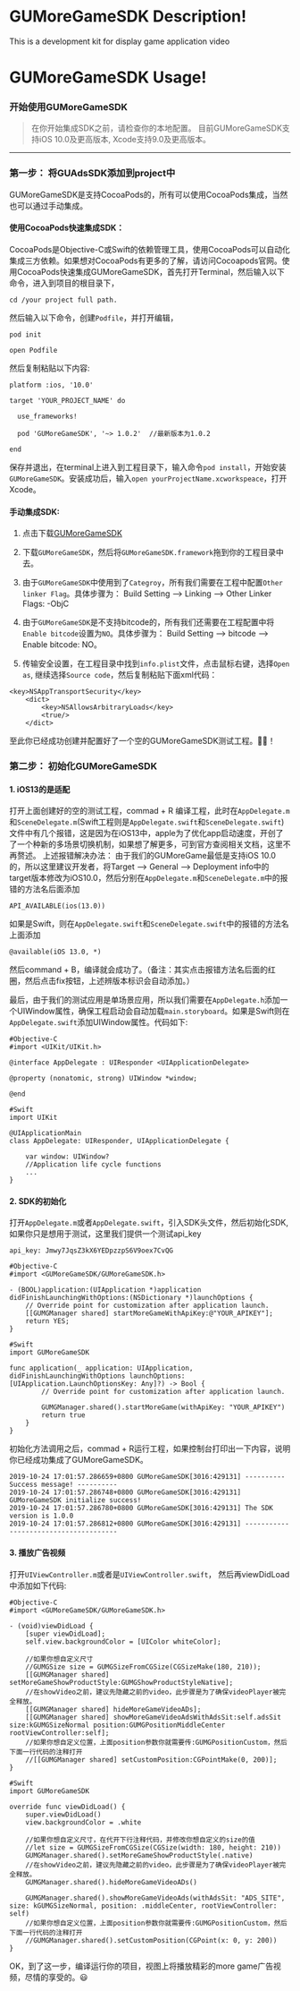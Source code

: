 # GUMoreGameSDK Description!

This is a development kit for display game application video


# GUMoreGameSDK Usage!

### 开始使用GUMoreGameSDK

>在你开始集成SDK之前，请检查你的本地配置。
目前GUMoreGameSDK支持iOS 10.0及更高版本, Xcode支持9.0及更高版本。

------------

### 第一步： 将GUAdsSDK添加到project中

GUMoreGameSDK是支持CocoaPods的，所有可以使用CocoaPods集成，当然也可以通过手动集成。

#### 使用CocoaPods快速集成SDK：
CocoaPods是Objective-C或Swift的依赖管理工具，使用CocoaPods可以自动化集成三方依赖。如果想对CocoaPods有更多的了解，请访问Cocoapods官网。使用CocoaPods快速集成GUMoreGameSDK，首先打开Terminal，然后输入以下命令，进入到项目的根目录下，
```
cd /your project full path.
```
然后输入以下命令，创建```Podfile```，并打开编辑，
```
pod init

open Podfile
```

然后复制粘贴以下内容:

```
platform :ios, '10.0'

target 'YOUR_PROJECT_NAME' do
  
  use_frameworks!

  pod 'GUMoreGameSDK', '~> 1.0.2'  //最新版本为1.0.2

end

```
保存并退出，在terminal上进入到工程目录下，输入命令``pod install``，开始安装``GUMoreGameSDK``。安装成功后，输入``open yourProjectName.xcworkspeace``，打开Xcode。
#### 手动集成SDK:
1.  点击下载[GUMoreGameSDK](https://gu-sdk-assets.oss-cn-shenzhen.aliyuncs.com/moregame/ios/GUMoreGameSDK.framework_1.0.2.zip)

2. 下载``GUMoreGameSDK``，然后将``GUMoreGameSDK.framework``拖到你的工程目录中去。

3.  由于``GUMoreGameSDK``中使用到了``Categroy``，所有我们需要在工程中配置``Other linker Flag``。具体步骤为：
Build Setting --> Linking --> Other Linker Flags: -ObjC

4. 由于``GUMoreGameSDK``是不支持bitcode的，所有我们还需要在工程配置中将`Enable bitcode`设置为``NO``。具体步骤为：
Build Setting --> bitcode --> Enable bitcode: NO。

5. 传输安全设置，在工程目录中找到``info.plist``文件，点击鼠标右键，选择``Open as``, 继续选择``Source code``，然后复制粘贴下面xml代码：
```
<key>NSAppTransportSecurity</key>
	<dict>
		<key>NSAllowsArbitraryLoads</key>
		<true/>
	</dict>
```
至此你已经成功创建并配置好了一个空的GUMoreGameSDK测试工程。🍺😃！

### 第二步： 初始化GUMoreGameSDK

#### 1. iOS13的是适配

打开上面创建好的空的测试工程，commad + R 编译工程，此时在``AppDelegate.m``和``SceneDelegate.m``(Swift工程则是``AppDelegate.swift``和``SceneDelegate.swift``)文件中有几个报错，这是因为在iOS13中，apple为了优化app启动速度，开创了了一个种新的多场景切换机制，如果想了解更多，可到官方查阅相关文档，这里不再赘述。
上述报错解决办法：
由于我们的GUMoreGame最低是支持iOS 10.0的，所以这里建议开发者，将Target --> General --> Deployment info中的target版本修改为iOS10.0，然后分别在``AppDelegate.m``和``SceneDelegate.m``中的报错的方法名后面添加
```
API_AVAILABLE(ios(13.0))
```
如果是Swift，则在``AppDelegate.swift``和``SceneDelegate.swift``中的报错的方法名上面添加
```
@available(iOS 13.0, *)
```
然后command + B，编译就会成功了。（备注：其实点击报错方法名后面的红圈，然后点击fix按钮，上述辨版本标识会自动添加。）

最后，由于我们的测试应用是单场景应用，所以我们需要在``AppDelegate.h``添加一个UIWindow属性，确保工程启动会自动加载``main.storyboard``。如果是Swift则在``AppDelegate.swift``添加UIWindow属性。代码如下:
```
#Objective-C
#import <UIKit/UIKit.h>

@interface AppDelegate : UIResponder <UIApplicationDelegate>

@property (nonatomic, strong) UIWindow *window;

@end
```

```
#Swift
import UIKit

@UIApplicationMain
class AppDelegate: UIResponder, UIApplicationDelegate {

    var window: UIWindow?
    //Application life cycle functions
	...
}
```

#### 2. SDK的初始化
打开``AppDelegate.m``或者``AppDelegate.swift``，引入SDK头文件，然后初始化SDK, 如果你只是想用于测试，这里我们提供一个测试api_key

``
api_key: Jmwy7JqsZ3kX6YEDpzzpS6V9oex7CvQG
``

```
#Objective-C
#import <GUMoreGameSDK/GUMoreGameSDK.h>

- (BOOL)application:(UIApplication *)application didFinishLaunchingWithOptions:(NSDictionary *)launchOptions {
    // Override point for customization after application launch.
    [[GUMGManager shared] startMoreGameWithApiKey:@"YOUR_APIKEY"];
    return YES;
}
```

```
#Swift
import GUMoreGameSDK

func application(_ application: UIApplication, didFinishLaunchingWithOptions launchOptions: [UIApplication.LaunchOptionsKey: Any]?) -> Bool {
        // Override point for customization after application launch.
        
        GUMGManager.shared().startMoreGame(withApiKey: "YOUR_APIKEY")
        return true
    }
}
```

初始化方法调用之后，commad + R运行工程，如果控制台打印出一下内容，说明你已经成功集成了GUMoreGameSDK。
```
2019-10-24 17:01:57.286659+0800 GUMoreGameSDK[3016:429131] ---------- Success message! ----------
2019-10-24 17:01:57.286748+0800 GUMoreGameSDK[3016:429131] GUMoreGameSDK initialize success!
2019-10-24 17:01:57.286780+0800 GUMoreGameSDK[3016:429131] The SDK version is 1.0.0
2019-10-24 17:01:57.286812+0800 GUMoreGameSDK[3016:429131] --------------------------------------
```

#### 3. 播放广告视频
打开``UIViewController.m``或者是``UIViewController.swift``， 然后再viewDidLoad中添加如下代码:
```
#Objective-C
#import <GUMoreGameSDK/GUMoreGameSDK.h>

- (void)viewDidLoad {
    [super viewDidLoad];
    self.view.backgroundColor = [UIColor whiteColor];
    
    //如果你想自定义尺寸
    //GUMGSize size = GUMGSizeFromCGSize(CGSizeMake(180, 210));
    [[GUMGManager shared] setMoreGameShowProductStyle:GUMGShowProductStyleNative];
    //在showVideo之前，建议先隐藏之前的video，此步骤是为了确保videoPlayer被完全释放。
    [[GUMGManager shared] hideMoreGameVideoADs];
    [[GUMGManager shared] showMoreGameVideoAdsWithAdsSit:self.adsSit size:kGUMGSizeNormal position:GUMGPositionMiddleCenter rootViewController:self];
    //如果你想自定义位置，上面position参数你就需要传:GUMGPositionCustom，然后下面一行代码的注释打开
    //[[GUMGManager shared] setCustomPosition:CGPointMake(0, 200)];
}

```

```
#Swift
import GUMoreGameSDK

override func viewDidLoad() {
	super.viewDidLoad()
    view.backgroundColor = .white

    //如果你想自定义尺寸，在代开下行注释代码，并修改你想自定义的size的值
    //let size = GUMGSizeFromCGSize(CGSize(width: 180, height: 210))
	GUMGManager.shared().setMoreGameShowProductStyle(.native)
	//在showVideo之前，建议先隐藏之前的video，此步骤是为了确保videoPlayer被完全释放。
	GUMGManager.shared().hideMoreGameVideoADs()

	GUMGManager.shared().showMoreGameVideoAds(withAdsSit: "ADS_SITE", size: kGUMGSizeNormal, position: .middleCenter, rootViewController: self)
	//如果你想自定义位置，上面position参数你就需要传:GUMGPositionCustom，然后下面一行代码的注释打开
	//GUMGManager.shared().setCustomPosition(CGPoint(x: 0, y: 200))
}

```
OK，到了这一步，编译运行你的项目，视图上将播放精彩的more game广告视频，尽情的享受的。😃

